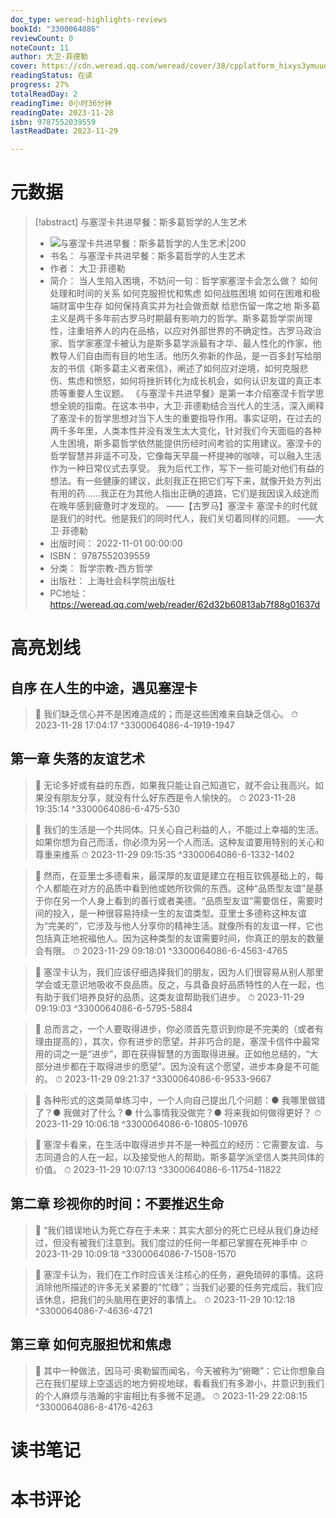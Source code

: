 ```yaml
---
doc_type: weread-highlights-reviews
bookId: "3300064086"
reviewCount: 0
noteCount: 11
author: 大卫·菲德勒
cover: https://cdn.weread.qq.com/weread/cover/38/cpplatform_hixys3ymuudfmfkqvn6ata/t7_cpplatform_hixys3ymuudfmfkqvn6ata1689243634.jpg
readingStatus: 在读
progress: 27%
totalReadDay: 2
readingTime: 0小时36分钟
readingDate: 2023-11-28
isbn: 9787552039559
lastReadDate: 2023-11-29

---
```

# 元数据
> [!abstract] 与塞涅卡共进早餐：斯多葛哲学的人生艺术
> - ![ 与塞涅卡共进早餐：斯多葛哲学的人生艺术|200](https://cdn.weread.qq.com/weread/cover/38/cpplatform_hixys3ymuudfmfkqvn6ata/t7_cpplatform_hixys3ymuudfmfkqvn6ata1689243634.jpg)
> - 书名： 与塞涅卡共进早餐：斯多葛哲学的人生艺术
> - 作者： 大卫·菲德勒
> - 简介： 当人生陷入困境，不妨问一句：哲学家塞涅卡会怎么做？
如何处理和时间的关系
如何克服担忧和焦虑
如何战胜困境
如何在困难和极端财富中生存
如何保持真实并为社会做贡献
给悲伤留一席之地 
斯多葛主义是两千多年前古罗马时期最有影响力的哲学。斯多葛哲学崇尚理性，注重培养人的内在品格，以应对外部世界的不确定性。古罗马政治家、哲学家塞涅卡被认为是斯多葛学派最有才华、最人性化的作家，他教导人们自由而有目的地生活。他历久弥新的作品，是一百多封写给朋友的书信《斯多葛主义者来信》，阐述了如何应对逆境，如何克服悲伤、焦虑和愤怒，如何将挫折转化为成长机会，如何认识友谊的真正本质等重要人生议题。
《与塞涅卡共进早餐》是第一本介绍塞涅卡哲学思想全貌的指南。在这本书中，大卫·菲德勒结合当代人的生活，深入阐释了塞涅卡的哲学思想对当下人生的重要指导作用。事实证明，在过去的两千多年里，人类本性并没有发生太大变化，针对我们今天面临的各种人生困境，斯多葛哲学依然能提供历经时间考验的实用建议。塞涅卡的哲学智慧并非遥不可及，它像每天早晨一杯提神的咖啡，可以融入生活作为一种日常仪式去享受。
我为后代工作，写下一些可能对他们有益的想法。有一些健康的建议，此刻我正在把它们写下来，就像开处方列出有用的药……我正在为其他人指出正确的道路，它们是我因误入歧途而在晚年感到疲惫时才发现的。
——【古罗马】塞涅卡
塞涅卡的时代就是我们的时代。他是我们的同时代人，我们关切着同样的问题。
——大卫·菲德勒
> - 出版时间： 2022-11-01 00:00:00
> - ISBN： 9787552039559
> - 分类： 哲学宗教-西方哲学
> - 出版社： 上海社会科学院出版社
> - PC地址：https://weread.qq.com/web/reader/62d32b60813ab7f88g01637d

# 高亮划线

## 自序 在人生的中途，遇见塞涅卡

> 📌 我们缺乏信心并不是困难造成的；而是这些困难来自缺乏信心。 
> ⏱ 2023-11-28 17:04:17 ^3300064086-4-1919-1947

## 第一章 失落的友谊艺术

> 📌 无论多好或有益的东西，如果我只能让自己知道它，就不会让我高兴。如果没有朋友分享，就没有什么好东西是令人愉快的。 
> ⏱ 2023-11-28 19:35:14 ^3300064086-6-475-530

> 📌 我们的生活是一个共同体。只关心自己利益的人，不能过上幸福的生活。如果你想为自己而活，你必须为另一个人而活。这种友谊要用特别的关心和尊重来维系 
> ⏱ 2023-11-29 09:15:35 ^3300064086-6-1332-1402

> 📌 然而，在亚里士多德看来，最深厚的友谊是建立在相互钦佩基础上的，每个人都能在对方的品质中看到他或她所钦佩的东西。这种“品质型友谊”是基于你在另一个人身上看到的善行或者美德。“品质型友谊”需要信任，需要时间的投入，是一种很容易持续一生的友谊类型。亚里士多德称这种友谊为“完美的”，它涉及与他人分享你的精神生活。就像所有的友谊一样，它也包括真正地祝福他人。因为这种类型的友谊需要时间，你真正的朋友的数量会有限。 
> ⏱ 2023-11-29 09:18:01 ^3300064086-6-4563-4765

> 📌 塞涅卡认为，我们应该仔细选择我们的朋友，因为人们很容易从别人那里学会或无意识地吸收不良品质。反之，与具备良好品质特性的人在一起，也有助于我们培养良好的品质。这类友谊帮助我们进步。 
> ⏱ 2023-11-29 09:19:03 ^3300064086-6-5795-5884

> 📌 总而言之，一个人要取得进步，你必须首先意识到你是不完美的（或者有理由提高的），其次，你有进步的愿望。并非巧合的是，塞涅卡信件中最常用的词之一是“进步”，即在获得智慧的方面取得进展。正如他总结的，“大部分进步都在于取得进步的愿望”。因为没有这个愿望，进步本身是不可能的。 
> ⏱ 2023-11-29 09:21:37 ^3300064086-6-9533-9667

> 📌 各种形式的这类简单练习中，一个人向自己提出几个问题：● 我哪里做错了？● 我做对了什么？● 什么事情我没做完？● 将来我如何做得更好？ 
> ⏱ 2023-11-29 10:06:18 ^3300064086-6-10805-10976

> 📌 塞涅卡看来，在生活中取得进步并不是一种孤立的经历：它需要友谊、与志同道合的人在一起，以及接受他人的帮助。斯多葛学派坚信人类共同体的价值。 
> ⏱ 2023-11-29 10:07:13 ^3300064086-6-11754-11822

## 第二章 珍视你的时间：不要推迟生命

> 📌 “我们错误地认为死亡存在于未来：其实大部分的死亡已经从我们身边经过，但没有被我们注意到。我们度过的任何一年都已掌握在死神手中 
> ⏱ 2023-11-29 10:09:18 ^3300064086-7-1508-1570

> 📌 塞涅卡认为，我们在工作时应该关注核心的任务，避免琐碎的事情。这将消除他所描述的许多无关紧要的“忙碌”；当我们必要的任务完成后，我们应该休息，把我们的头脑用在更好的事情上。 
> ⏱ 2023-11-29 10:12:18 ^3300064086-7-4636-4721

## 第三章 如何克服担忧和焦虑

> 📌 其中一种做法，因马可·奥勒留而闻名，今天被称为“俯瞰”：它让你想象自己在我们星球上空遥远的地方俯视地球，看看我们有多渺小，并意识到我们的个人麻烦与浩瀚的宇宙相比有多微不足道。 
> ⏱ 2023-11-29 22:08:15 ^3300064086-8-4176-4263

# 读书笔记

# 本书评论

